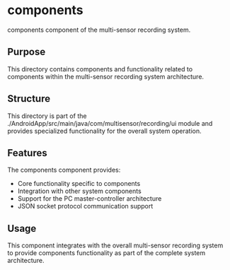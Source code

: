 # components

components component of the multi-sensor recording system.

## Purpose

This directory contains components and functionality related to components within the multi-sensor recording system architecture.

## Structure

This directory is part of the ./AndroidApp/src/main/java/com/multisensor/recording/ui module and provides specialized functionality for the overall system operation.

## Features

The components component provides:
- Core functionality specific to components
- Integration with other system components
- Support for the PC master-controller architecture
- JSON socket protocol communication support

## Usage

This component integrates with the overall multi-sensor recording system to provide components functionality as part of the complete system architecture.
